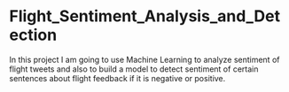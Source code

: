 # Flight_Sentiment_Analysis_and_Detection
In this project I am going to use Machine Learning to analyze sentiment of flight tweets and also to build a model to detect sentiment of certain sentences about flight feedback if it is negative or positive.
